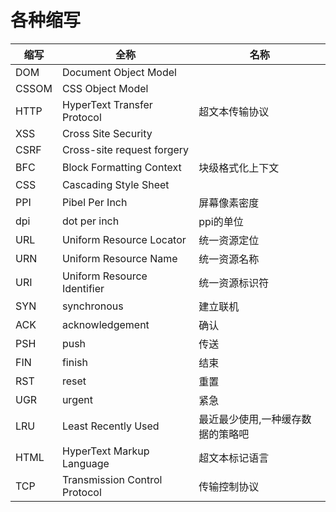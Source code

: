 # 各种缩写

|缩写|全称|名称|
|---|---|---|
| DOM | Document Object Model |
| CSSOM | CSS Object Model |
| HTTP | HyperText Transfer Protocol | 超文本传输协议 |
| XSS | Cross Site Security |
| CSRF | Cross-site request forgery |
| BFC | Block Formatting Context | 块级格式化上下文 |
| CSS | Cascading Style Sheet |
| PPI | Pibel Per Inch | 屏幕像素密度 |
| dpi | dot per inch | ppi的单位 |
| URL | Uniform Resource Locator | 统一资源定位 |
| URN | Uniform Resource Name | 统一资源名称 |
| URI | Uniform Resource Identifier | 统一资源标识符 |
| SYN | synchronous | 建立联机 |
| ACK | acknowledgement | 确认 |
| PSH | push | 传送 |
| FIN | finish | 结束 |
| RST | reset | 重置 |
| UGR | urgent | 紧急 |
| LRU | Least Recently Used | 最近最少使用,一种缓存数据的策略吧 |
| HTML | HyperText Markup Language | 超文本标记语言 |
| TCP | Transmission Control Protocol | 传输控制协议 |
